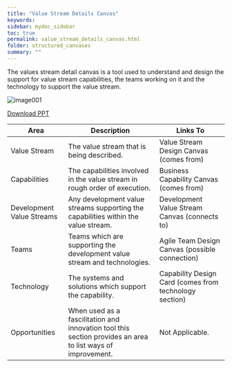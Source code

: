 ```yaml
---
title: "Value Stream Details Canvas"
keywords: 
sidebar: mydoc_sidebar
toc: true
permalink: value_stream_details_canvas.html
folder: structured_canvases
summary: ""
---
```


The values stream detail canvas is a tool used to understand and design the support for value stream capabilities, the teams working on it and the technology to support the value stream.

![image001](media/values_stream_canvas001.svg)

[Download PPT](media/ppt/values_stream_detail_canvas.ppt)

| Area | Description | Links To |
| --- | --- | --- |
| Value Stream | The value stream that is being described. | Value Stream Design Canvas (comes from) |
| Capabilities | The capabilities involved in the value stream in rough order of execution. | Business Capability Canvas (comes from) |
| Development Value Streams | Any development value streams supporting the capabilities within the value stream. | Development Value Stream Canvas (connects to) |
| Teams | Teams which are supporting the development value stream and technologies. | Agile Team Design Canvas (possible connection) |
| Technology | The systems and solutions which support the capability. | Capability Design Card (comes from technology section) |
| Opportunities | When used as a fascilitation and innovation tool this section provides an area to list ways of improvement. | Not Applicable. |